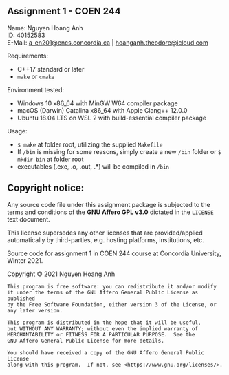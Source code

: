## Assignment 1 - COEN 244

Name: Nguyen Hoang Anh <br>ID: 40152583 <br>E-Mail: a_en201@encs.concordia.ca | hoanganh.theodore@icloud.com

Requirements:

-   C++17 standard or later
-   `make` or `cmake`

Environment tested:

-   Windows 10 x86_64 with MinGW W64 compiler package
-   macOS (Darwin) Catalina x86_64 with Apple Clang++ 12.0.0
-   Ubuntu 18.04 LTS on WSL 2 with build-essential compiler package

Usage:

-   `$ make` at folder root, utilizing the supplied `Makefile`
-   If `/bin` is missing for some reasons, simply create a new `/bin` folder or `$ mkdir bin` at folder root
-   executables (.exe, .o, .out, .\*) will be compiled in `/bin`

## Copyright notice:

Any source code file under this assignment package is subjected to the terms and conditions of the **GNU Affero GPL v3.0** dictated in the `LICENSE` text document.

This license supersedes any other licenses that are provided/applied automatically by third-parties, e.g. hosting platforms, institutions, etc.

Source code for assignment 1 in COEN 244 course at Concordia University, Winter 2021.

Copyright &copy; 2021 Nguyen Hoang Anh

    This program is free software: you can redistribute it and/or modify
    it under the terms of the GNU Affero General Public License as published
    by the Free Software Foundation, either version 3 of the License, or
    any later version.

    This program is distributed in the hope that it will be useful,
    but WITHOUT ANY WARRANTY; without even the implied warranty of
    MERCHANTABILITY or FITNESS FOR A PARTICULAR PURPOSE.  See the
    GNU Affero General Public License for more details.

    You should have received a copy of the GNU Affero General Public License
    along with this program.  If not, see <https://www.gnu.org/licenses/>.
